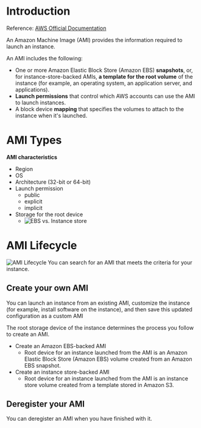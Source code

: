 # Introduction
Reference: [AWS Official Documentation](https://docs.aws.amazon.com/AWSEC2/latest/UserGuide/AMIs.html)

An Amazon Machine Image (AMI) provides the information required to launch an instance.

An AMI includes the following:
* One or more Amazon Elastic Block Store (Amazon EBS) **snapshots**, or, for instance-store-backed AMIs, **a template for the root volume** of the instance (for example, an operating system, an application server, and applications).
* **Launch permissions** that control which AWS accounts can use the AMI to launch instances.
* A block device **mapping** that specifies the volumes to attach to the instance when it's launched.

# AMI Types
**AMI characteristics**
 - Region
 - OS
 - Architecture (32-bit or 64-bit)
 - Launch permission
	 - public
	 - explicit
	 - implicit
 - Storage for the root device
     - ![EBS vs. Instance
   store](https://img-blog.csdnimg.cn/2f8c9e9d7f454dc8b6f57ff731fc7092.png?x-oss-process=image/watermark,type_ZHJvaWRzYW5zZmFsbGJhY2s,shadow_50,text_Q1NETiBAWXVueGlhbmdfSGU=,size_20,color_FFFFFF,t_70,g_se,x_16#pic_center)

# AMI Lifecycle
![AMI Lifecycle](https://img-blog.csdnimg.cn/7e52669650fd424ab51c6ec4e56cdea7.png?x-oss-process=image/watermark,type_ZHJvaWRzYW5zZmFsbGJhY2s,shadow_50,text_Q1NETiBAWXVueGlhbmdfSGU=,size_20,color_FFFFFF,t_70,g_se,x_16#pic_center)
You can search for an AMI that meets the criteria for your instance.

## Create your own AMI
You can launch an instance from an existing AMI, customize the instance (for example, install software on the instance), and then save this updated configuration as a custom AMI

The root storage device of the instance determines the process you follow to create an AMI. 
 - Create an Amazon EBS-backed AMI
	 -  Root device for an instance launched from the AMI is an Amazon Elastic Block Store (Amazon EBS) volume created from an Amazon EBS snapshot.
 - Create an instance store-backed AMI
	 -  Root device for an instance launched from the AMI is an instance store volume created from a template stored in Amazon S3.

## Deregister your AMI
You can deregister an AMI when you have finished with it.




<!--stackedit_data:
eyJoaXN0b3J5IjpbLTIwOTAyNjMwMF19
-->